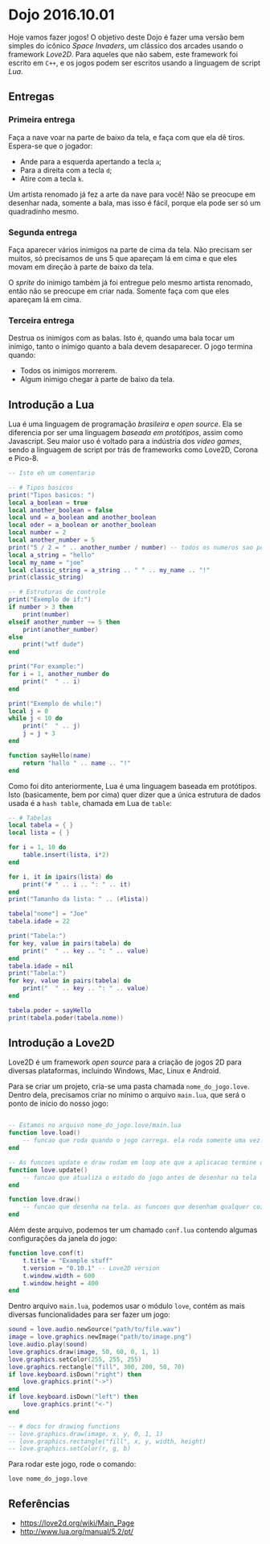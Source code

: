 # Dojo 2016.10.01

Hoje vamos fazer jogos! O objetivo deste Dojo é fazer uma versão bem simples do icônico _Space Invaders_, um clássico dos arcades usando o framework _Love2D_. Para aqueles que não sabem, este framework foi escrito em `C++`, e os jogos podem ser escritos usando a linguagem de script _Lua_.

Entregas
--------

### Primeira entrega ###

Faça a nave voar na parte de baixo da tela, e faça com que ela dê tiros. Espera-se que o jogador:

+ Ande para a esquerda apertando a tecla `a`;
+ Para a direita com a tecla `d`;
+ Atire com a tecla `k`.

Um artista renomado já fez a arte da nave para você! Não se preocupe em desenhar nada, somente a bala, mas isso é fácil, porque ela pode ser só um quadradinho mesmo.

### Segunda entrega ###

Faça aparecer vários inimigos na parte de cima da tela. Não precisam ser muitos, só precisamos de uns 5 que apareçam lá em cima e que eles movam em direção à parte de baixo da tela.

O _sprite_ do inimigo também já foi entregue pelo mesmo artista renomado, então não se preocupe em criar nada. Somente faça com que eles apareçam lá em cima.

### Terceira entrega ###

Destrua os inimigos com as balas. Isto é, quando uma bala tocar um inimigo, tanto o inimigo quanto a bala devem desaparecer. O jogo termina quando:
+ Todos os inimigos morrerem.
+ Algum inimigo chegar à parte de baixo da tela.

Introdução a Lua
----------------

Lua é uma linguagem de programação _brasileira_ e _open source_. Ela se diferencia por ser uma linguagem _baseada em protótipos_, assim como Javascript. Seu maior uso é voltado para a indústria dos _video games_, sendo a linguagem de script por trás de frameworks como Love2D, Corona e Pico-8.

``` lua
-- Isto eh um comentario

-- # Tipos basicos
print("Tipos basicos: ")
local a_boolean = true
local another_boolean = false
local und = a_boolean and another_boolean
local oder = a_boolean or another_boolean
local number = 2
local another_number = 5
print("5 / 2 = " .. another_number / number) -- todos os numeros sao ponto flutuante!
local a_string = "hello"
local my_name = "joe"
local classic_string = a_string .. " " .. my_name .. "!"
print(classic_string)

-- # Estruturas de controle
print("Exemplo de if:")
if number > 3 then
    print(number)
elseif another_number ~= 5 then
    print(another_number)
else
    print("wtf dude")
end

print("For example:")
for i = 1, another_number do
    print("  " .. i)
end

print("Exemplo de while:")
local j = 0
while j < 10 do
    print("  " .. j)
    j = j + 3
end

function sayHello(name)
    return "hallo " .. name .. "!"
end
```

Como foi dito anteriormente, Lua é uma linguagem baseada em protótipos. Isto (basicamente, bem por cima) quer dizer que a única estrutura de dados usada é a `hash table`, chamada em Lua de `table`:

``` lua
-- # Tabelas
local tabela = { }
local lista = { }

for i = 1, 10 do
    table.insert(lista, i*2)
end

for i, it in ipairs(lista) do
    print("# " .. i .. ": " .. it)
end
print("Tamanho da lista: " .. (#lista))

tabela["nome"] = "Joe"
tabela.idade = 22

print("Tabela:")
for key, value in pairs(tabela) do
    print("  " .. key .. ": " .. value)
end
tabela.idade = nil
print("Tabela:")
for key, value in pairs(tabela) do
    print("  " .. key .. ": " .. value)
end

tabela.poder = sayHello
print(tabela.poder(tabela.nome))
```


Introdução a Love2D
-------------------

Love2D é um framework _open source_ para a criação de jogos 2D para diversas plataformas, incluindo Windows, Mac, Linux e Android.

Para se criar um projeto, cria-se uma pasta chamada `nome_do_jogo.love`. Dentro dela, precisamos criar no mínimo o arquivo `main.lua`, que será o ponto de início do nosso jogo:

``` lua

-- Estamos no arquivo nome_do_jogo.love/main.lua
function love.load()
    -- funcao que roda quando o jogo carrega. ela roda somente uma vez!
end

-- As funcoes update e draw rodam em loop ate que a aplicacao termine de alguma forma
function love.update()
    -- funcao que atualiza o estado do jogo antes de desenhar na tela
end

function love.draw()
    -- funcao que desenha na tela. as funcoes que desenham qualquer coisa somente podem vir aqui
end
```

Além deste arquivo, podemos ter um chamado `conf.lua` contendo algumas configurações da janela do jogo:

``` lua
function love.conf(t)
    t.title = "Example stuff"
    t.version = "0.10.1" -- Love2D version
    t.window.width = 600
    t.window.height = 400
end
```

Dentro arquivo `main.lua`, podemos usar o módulo `love`, contém as mais diversas funcionalidades para ser fazer um jogo:

``` lua
sound = love.audio.newSource("path/to/file.wav")
image = love.graphics.newImage("path/to/image.png")
love.audio.play(sound)
love.graphics.draw(image, 50, 60, 0, 1, 1)
love.graphics.setColor(255, 255, 255)
love.graphics.rectangle("fill", 300, 200, 50, 70)
if love.keyboard.isDown("right") then
    love.graphics.print("->")
end
if love.keyboard.isDown("left") then
    love.graphics.print("<-")
end

-- # docs for drawing functions
-- love.graphics.draw(image, x, y, 0, 1, 1)
-- love.graphics.rectangle("fill", x, y, width, height)
-- love.graphics.setColor(r, g, b)
```

Para rodar este jogo, rode o comando:

```
love nome_do_jogo.love
```

Referências
-----------

+ https://love2d.org/wiki/Main_Page
+ http://www.lua.org/manual/5.2/pt/
